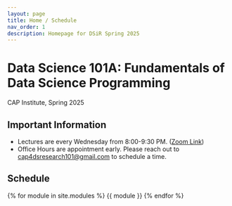 ```yaml
---
layout: page
title: Home / Schedule
nav_order: 1
description: Homepage for DSiR Spring 2025
---
```


# Data Science 101A: Fundamentals of Data Science Programming
CAP Institute, Spring 2025

## Important Information
- Lectures are every Wednesday from 8:00-9:30 PM. ([Zoom Link](https://us02web.zoom.us/j/81062903229))
- Office Hours are appointment early. Please reach out to [cap4dsresearch101@gmail.com]() to schedule a time.

## Schedule

{% for module in site.modules %}
{{ module }}
{% endfor %}

